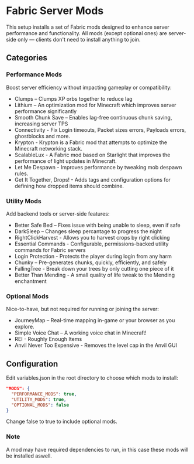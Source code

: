# Fabric Server Mods

This setup installs a set of Fabric mods designed to enhance server performance and functionality. All mods (except optional ones) are server-side only — clients don't need to install anything to join.

## Categories

### Performance Mods

Boost server efficiency without impacting gameplay or compatibility:

* Clumps – Clumps XP orbs together to reduce lag
* Lithium – An optimization mod for Minecraft which improves server performance significantly
* Smooth Chunk Save – Enables lag-free continuous chunk saving, increasing server TPS
* Connectivity - Fix Login timeouts, Packet sizes errors, Payloads errors, ghostblocks and more.
* Krypton - Krypton is a Fabric mod that attempts to optimize the Minecraft networking stack. 
* ScalableLux - A Fabric mod based on Starlight that improves the performance of light updates in Minecraft.
* Let Me Despawn - Improves performance by tweaking mob despawn rules.
* Get It Together, Drops! - Adds tags and configuration options for defining how dropped items should combine.

### Utility Mods

Add backend tools or server-side features:

* Better Safe Bed – Fixes issue with being unable to sleep, even if safe
* DarkSleep – Changes sleep percantage to progress the night
* RightClickHarvest - Allows you to harvest crops by right clicking
* Essential Commands - Configurable, permissions-backed utility commands for Fabric servers
* Login Protection - Protects the player during login from any harm
* Chunky – Pre-generates chunks, quickly, efficiently, and safely
* FallingTree - Break down your trees by only cutting one piece of it
* Better Than Mending - A small quality of life tweak to the Mending enchantment

### Optional Mods

Nice-to-have, but not required for running or joining the server:

* JourneyMap – Real-time mapping in-game or your browser as you explore.
* Simple Voice Chat – A working voice chat in Minecraft!
* REI - Roughly Enough Items
* Anvil Never Too Expensive - Removes the level cap in the Anvil GUI

## Configuration

Edit variables.json in the root directory to choose which mods to install:

```json
"MODS": {
  "PERFORMANCE_MODS": true,
  "UTILITY_MODS": true,
  "OPTIONAL_MODS": false
}
```
Change false to true to include optional mods.

### Note

A mod may have required dependencies to run, in this case these mods will be installed aswell.